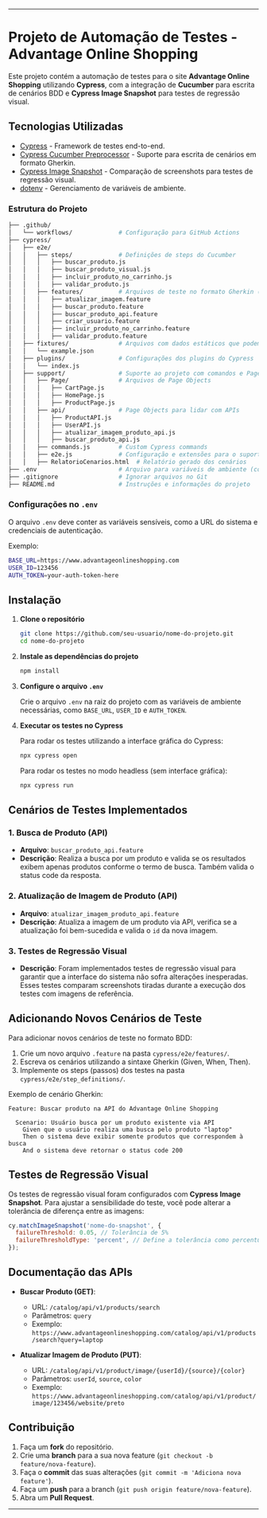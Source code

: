 
---

# Projeto de Automação de Testes - Advantage Online Shopping

Este projeto contém a automação de testes para o site **Advantage Online Shopping** utilizando **Cypress**, com a integração de **Cucumber** para escrita de cenários BDD e **Cypress Image Snapshot** para testes de regressão visual.

## Tecnologias Utilizadas

- [Cypress](https://www.cypress.io/) - Framework de testes end-to-end.
- [Cypress Cucumber Preprocessor](https://github.com/TheBrainFamily/cypress-cucumber-preprocessor) - Suporte para escrita de cenários em formato Gherkin.
- [Cypress Image Snapshot](https://github.com/palmerhq/cypress-image-snapshot) - Comparação de screenshots para testes de regressão visual.
- [dotenv](https://www.npmjs.com/package/dotenv) - Gerenciamento de variáveis de ambiente.

### Estrutura do Projeto
```bash
├── .github/
│   └── workflows/             # Configuração para GitHub Actions
├── cypress/
│   ├── e2e/
│   │   ├── steps/             # Definições de steps do Cucumber
│   │   │   ├── buscar_produto.js
│   │   │   ├── buscar_produto_visual.js
│   │   │   ├── incluir_produto_no_carrinho.js
│   │   │   ├── validar_produto.js
│   │   ├── features/          # Arquivos de teste no formato Gherkin (.feature)
│   │   │   ├── atualizar_imagem.feature
│   │   │   ├── buscar_produto.feature
│   │   │   ├── buscar_produto_api.feature
│   │   │   ├── criar_usuario.feature
│   │   │   ├── incluir_produto_no_carrinho.feature
│   │   │   ├── validar_produto.feature
│   ├── fixtures/              # Arquivos com dados estáticos que podem ser utilizados nos testes
│   │   └── example.json
│   ├── plugins/               # Configurações dos plugins do Cypress
│   │   └── index.js
│   ├── support/               # Suporte ao projeto com comandos e Page Objects
│   │   ├── Page/              # Arquivos de Page Objects
│   │   │   ├── CartPage.js
│   │   │   ├── HomePage.js
│   │   │   ├── ProductPage.js
│   │   ├── api/               # Page Objects para lidar com APIs
│   │   │   ├── ProductAPI.js
│   │   │   ├── UserAPI.js
│   │   │   ├── atualizar_imagem_produto_api.js
│   │   │   ├── buscar_produto_api.js
│   │   ├── commands.js        # Custom Cypress commands
│   │   ├── e2e.js             # Configuração e extensões para o suporte ao Cypress e Cucumber
│   │   ├── RelatorioCenarios.html  # Relatório gerado dos cenários
├── .env                       # Arquivo para variáveis de ambiente (configuração)
├── .gitignore                 # Ignorar arquivos no Git
├── README.md                  # Instruções e informações do projeto

```

### Configurações no `.env`

O arquivo `.env` deve conter as variáveis sensíveis, como a URL do sistema e credenciais de autenticação.

Exemplo:

```bash
BASE_URL=https://www.advantageonlineshopping.com
USER_ID=123456
AUTH_TOKEN=your-auth-token-here
```

## Instalação

1. **Clone o repositório**

   ```bash
   git clone https://github.com/seu-usuario/nome-do-projeto.git
   cd nome-do-projeto
   ```

2. **Instale as dependências do projeto**

   ```bash
   npm install
   ```

3. **Configure o arquivo `.env`**

   Crie o arquivo `.env` na raiz do projeto com as variáveis de ambiente necessárias, como `BASE_URL`, `USER_ID` e `AUTH_TOKEN`.

4. **Executar os testes no Cypress**

   Para rodar os testes utilizando a interface gráfica do Cypress:

   ```bash
   npx cypress open
   ```

   Para rodar os testes no modo headless (sem interface gráfica):

   ```bash
   npx cypress run
   ```

## Cenários de Testes Implementados

### 1. Busca de Produto (API)
- **Arquivo**: `buscar_produto_api.feature`
- **Descrição**: Realiza a busca por um produto e valida se os resultados exibem apenas produtos conforme o termo de busca. Também valida o status code da resposta.
  
### 2. Atualização de Imagem de Produto (API)
- **Arquivo**: `atualizar_imagem_produto_api.feature`
- **Descrição**: Atualiza a imagem de um produto via API, verifica se a atualização foi bem-sucedida e valida o `id` da nova imagem.

### 3. Testes de Regressão Visual
- **Descrição**: Foram implementados testes de regressão visual para garantir que a interface do sistema não sofra alterações inesperadas. Esses testes comparam screenshots tiradas durante a execução dos testes com imagens de referência.

## Adicionando Novos Cenários de Teste

Para adicionar novos cenários de teste no formato BDD:

1. Crie um novo arquivo `.feature` na pasta `cypress/e2e/features/`.
2. Escreva os cenários utilizando a sintaxe Gherkin (Given, When, Then).
3. Implemente os steps (passos) dos testes na pasta `cypress/e2e/step_definitions/`.

Exemplo de cenário Gherkin:

```gherkin
Feature: Buscar produto na API do Advantage Online Shopping

  Scenario: Usuário busca por um produto existente via API
    Given que o usuário realiza uma busca pelo produto "laptop"
    Then o sistema deve exibir somente produtos que correspondem à busca
    And o sistema deve retornar o status code 200
```

## Testes de Regressão Visual

Os testes de regressão visual foram configurados com **Cypress Image Snapshot**. Para ajustar a sensibilidade do teste, você pode alterar a tolerância de diferença entre as imagens:

```javascript
cy.matchImageSnapshot('nome-do-snapshot', {
  failureThreshold: 0.05, // Tolerância de 5%
  failureThresholdType: 'percent', // Define a tolerância como percentual
});
```

## Documentação das APIs

- **Buscar Produto (GET)**:
  - URL: `/catalog/api/v1/products/search`
  - Parâmetros: `query`
  - Exemplo: `https://www.advantageonlineshopping.com/catalog/api/v1/products/search?query=laptop`

- **Atualizar Imagem de Produto (PUT)**:
  - URL: `/catalog/api/v1/product/image/{userId}/{source}/{color}`
  - Parâmetros: `userId`, `source`, `color`
  - Exemplo: `https://www.advantageonlineshopping.com/catalog/api/v1/product/image/123456/website/preto`

## Contribuição

1. Faça um **fork** do repositório.
2. Crie uma **branch** para a sua nova feature (`git checkout -b feature/nova-feature`).
3. Faça o **commit** das suas alterações (`git commit -m 'Adiciona nova feature'`).
4. Faça um **push** para a branch (`git push origin feature/nova-feature`).
5. Abra um **Pull Request**.



---
